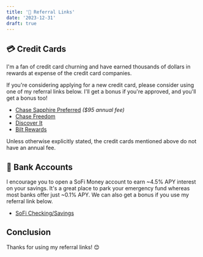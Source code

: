 ```yaml
---
title: '👥 Referral Links'
date: '2023-12-31'
draft: true
---
```


## 💳 Credit Cards

I'm a fan of credit card churning and have earned thousands of dollars in rewards at expense of the credit card companies.

If you're considering applying for a new credit card, please consider using one of my referral links below. I'll get a bonus if you're approved, and you'll get a bonus too!

- [Chase Sapphire Preferred](https://www.referyourchasecard.com/19o/B6PZTWK1BW) _($95 annual fee)_
- [Chase Freedom](https://www.referyourchasecard.com/18j/0HV4UBX4FM)
- [Discover It](https://refer.discover.com/s/xgc4r2?advocate.partner_share_id=572672151)
- [Bilt Rewards](https://bilt.page/r/TBGL-GYH6)

Unless otherwise explicitly stated, the credit cards mentioned above do not have an annual fee.

## 🏦 Bank Accounts

I encourage you to open a SoFi Money account to earn ~4.5% APY interest on your savings. It's a great place to park your emergency fund whereas most banks offer just ~0.1% APY. We can also get a bonus if you use my referral link below.

- [SoFi Checking/Savings](https://www.sofi.com/invite/money?gcp=ee5e268e-69b3-4e6c-bcc1-560f1cdd595f&isAliasGcp=false)

## Conclusion

Thanks for using my referral links! 😊
